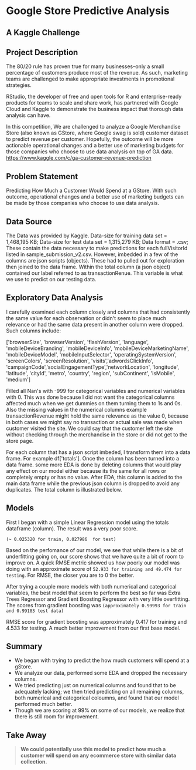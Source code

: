 # Google Store Predictive Analysis 
## A Kaggle Challenge 

## Project Description 
The 80/20 rule has proven true for many businesses–only a small percentage of customers produce most of the revenue. As such, marketing teams are challenged to make appropriate investments in promotional strategies.

RStudio, the developer of free and open tools for R and enterprise-ready products for teams to scale and share work, has partnered with Google Cloud and Kaggle to demonstrate the business impact that thorough data analysis can have.

In this competition, We are challenged to analyze a Google Merchandise Store (also known as GStore, where Google swag is sold) customer dataset to predict revenue per customer. Hopefully, the outcome will be more actionable operational changes and a better use of marketing budgets for those companies who choose to use data analysis on top of GA data. https://www.kaggle.com/c/ga-customer-revenue-prediction

## Problem Statement 
Predicting How Much a Customer Would Spend at a GStore. With such outcome, operational changes and a better use of marketing budgets can be made by those companies who choose to use data analysis.


## Data Source
The Data was provided by Kaggle. Data-size for training data set = 1,468,195 KB; Data-size for test data set = 1,315,279 KB; Data format = .csv; These contain the data necessary to make predictions for each fullVisitorId listed in sample_submission_v2.csv.
However, imbedded in a few of the columns are json scripts (objects). These had to pulled out for exploration then joined to the data frame. Within the total column (a json object) contained our label referred to as transactionRenue. This variable is what we use to predict on our testing data.

## Exploratory Data Analysis
I carefully examined each column closely and columns that had consistently the same value for each observation or didn't seem to place much relevance or had the same data present in another column were dropped. Such columns include:

['browserSize', 'browserVersion', 'flashVersion', 'language', 'mobileDeviceBranding', 'mobileDeviceInfo', 'mobileDeviceMarketingName', 'mobileDeviceModel', 'mobileInputSelector', 'operatingSystemVersion', 'screenColors', 'screenResolution', 'visits','adwordsClickInfo', 'campaignCode','socialEngagementType','networkLocation', 'longitude', 'latitude', 'cityId', 'metro', 'country', 'region', 'subContinent', 'isMobile', 'medium']


Filled all Nan's with -999 for categorical variables and numerical variables with 0. This was done because I did not want the categorical columns affected much when we get dummies on them turning them to 1s and 0s. Also the missing values in the numerical columns example transactionRevenue might hold the same relevance as the value 0, because in both cases we might say no transaction or actual sale was made when customer visited the site. We could say that the customer left the site without checking through the merchandise in the store or did not get to the store page.

For each column that has a json script imbeded, I transform them into a data frame. For example df['totals']. Once the column has been turned into a data frame. some more EDA is done by deleting columns that would play any effect on our model either because its the same for all rows or completely empty or has no value. After EDA, this column is added to the main data frame while the previous json column is dropped to avoid any duplicates. The total column is illustrated below.


## Models

First I began with a simple Linear Regression model using the totals dataframe (column). The result was a very poor score. 

`(~ 0.025320 for train, 0.027986  for test)`

Based on the perfomance of our model, we see that while there is a bit of underfitting going on, our score shows that we have quite a bit of room to improve on. A quick RMSE metric showed us how poorly our model was doing with an approximate score of `52.933 for training and 49.474 for testing`. For RMSE, the closer you are to 0 the better.

After trying a couple more models with both numerical and categorical variables, the best model that seem to perform the best so far was Extra Trees Regressor and Gradient Boosting Regressor with very little overfitting. The scores from gradient boosting was `(approximately 0.99993 for train and 0.99183 test data)` 

RMSE score for gradient boosting was approximately 0.417 for training and 4.533 for testing. A much better improvement from our first base model.

## Summary
- We began with trying to predict the how much customers will spend at a gStore.
- We analyze our data, performed some EDA and dropped the necessary columns.
- We tried predicting just on numerical columns and found that to be adequately lacking; we then tried predicting on all remaining columns, both numerical and categorical coloumns, and found that our model performed much better. 
- Though we are scoring at 99% on some of our models, we realize that there is still room for improvement.

## Take Away
> **We could potentially use this model to predict how much a customer will spend on any ecommerce store with similar data collection.**
